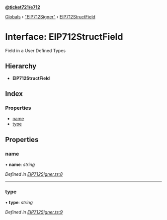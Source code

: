 **[@ticket721/e712](../README.md)**

[Globals](../globals.md) › ["EIP712Signer"](../modules/_eip712signer_.md) › [EIP712StructField](_eip712signer_.eip712structfield.md)

# Interface: EIP712StructField

Field in a User Defined Types

## Hierarchy

* **EIP712StructField**

## Index

### Properties

* [name](_eip712signer_.eip712structfield.md#name)
* [type](_eip712signer_.eip712structfield.md#type)

## Properties

###  name

• **name**: *string*

*Defined in [EIP712Signer.ts:8](https://github.com/ticket721/env/blob/d31f6a3/packages/e712/sources/EIP712Signer.ts#L8)*

___

###  type

• **type**: *string*

*Defined in [EIP712Signer.ts:9](https://github.com/ticket721/env/blob/d31f6a3/packages/e712/sources/EIP712Signer.ts#L9)*